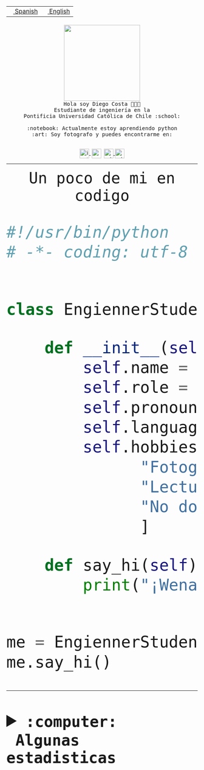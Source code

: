 <table border="0"  align="right">
 <tr><td><a href="README.md"><img src="https://upload.wikimedia.org/wikipedia/commons/thumb/8/89/Bandera_de_Espa%C3%B1a.svg/1200px-Bandera_de_Espa%C3%B1a.svg.png" height="10"> Spanish</a></td>
 <td><a href="README.en.md"><img src="https://upload.wikimedia.org/wikipedia/commons/a/a4/Flag_of_the_United_States.svg" height="10"> English</a></td></tr>
</table><br><br><br>


<p align="center">
  <img src="https://github.com/diegocostares/diegocostares/blob/main/Images/aaa2.gif?raw=true" height="200px" weight="200px">
  <br><samp>
    Hola soy Diego Costa 👨🏻‍💻<br>
    Estudiante de ingeniería en la <br>
    Pontificia Universidad Católica de Chile :school:<br>
  <br>
    :notebook: Actualmente estoy aprendiendo python <br>
    :art: Soy fotografo y puedes encontrarme en: <br>
  <br></samp>
  
</p>

<p align="center">
   <a href="https://instagram.com/diegocosta_no" target="blank">
    <img 
    align="center" src="https://cdn.jsdelivr.net/npm/simple-icons@3.0.1/icons/instagram.svg" alt="instagram" height="25px" width="25px" />
  </a>
  <a style="border: 3px solid; color: white;"href="https://t.me/diegocosta_no" target="blank">
  <img
  align="center" alt="Telegram" width="25px" src="https://icons-for-free.com/iconfiles/png/512/Telegram-1324888767380505522.png" />
</a>
<a href="https://api.whatsapp.com/send?phone=56971897835&text=Hola!" target="blank">
  <img
  align="center" alt="wtsp" width="25px" src="https://img.icons8.com/pastel-glyph/2x/whatsapp--v2.png" />
</a>
<a href="https://www.linkedin.com/in/diego-costa-786249213/" target="blank">
  <img
  align="center" alt="wtsp" width="25px" src="https://img.icons8.com/metro/452/linkedin.png" />
</a>

  </a>
</p>

---


<p align="center"><font size="25"><samp>Un poco de mi en codigo</samp></front></p>


```python
#!/usr/bin/python
# -*- coding: utf-8 -*-


class EngiennerStudent:

    def __init__(self):
        self.name = "Diego Costa"
        self.role = "Estudiante"
        self.pronouns = "he/him"
        self.language_spoken = ["es_CL", "en_US"]
        self.hobbies = [
              "Fotografia",
              "Lectura",
              "No dormir",
              ]

    def say_hi(self):
        print("¡Wena mundo!")


me = EngiennerStudent()
me.say_hi()
```
---
<details>
  <summary><b><samp>:computer: &nbsp;Algunas estadisticas</samp></b></summary>
  <br/></p>

<!--START_SECTION:waka-->
![Code Time](http://img.shields.io/badge/Code%20Time-992%20hrs%2026%20mins-blue)

**Soy nocturno 🦉** 

```text
🌞 Mañana                 20 commits          ░░░░░░░░░░░░░░░░░░░░░░░░░   00.69 % 
🌆 Día                    888 commits         ████████░░░░░░░░░░░░░░░░░   30.46 % 
🌃 Tarde                  1301 commits        ███████████░░░░░░░░░░░░░░   44.63 % 
🌙 Noche                  706 commits         ██████░░░░░░░░░░░░░░░░░░░   24.22 % 
```
📅 **Soy más productivo los Martes** 

```text
Lunes                    462 commits         ████░░░░░░░░░░░░░░░░░░░░░   15.85 % 
Martes                   562 commits         █████░░░░░░░░░░░░░░░░░░░░   19.28 % 
Miércoles                368 commits         ███░░░░░░░░░░░░░░░░░░░░░░   12.62 % 
Jueves                   432 commits         ████░░░░░░░░░░░░░░░░░░░░░   14.82 % 
Viernes                  427 commits         ████░░░░░░░░░░░░░░░░░░░░░   14.65 % 
Sábado                   226 commits         ██░░░░░░░░░░░░░░░░░░░░░░░   07.75 % 
Domingo                  438 commits         ████░░░░░░░░░░░░░░░░░░░░░   15.03 % 
```


📊 **Esta semana me dediqué a** 

```text
🐱‍💻 Proyectos: 
2023-1-S4-Grupo2-Scraper 19 hrs 49 mins      █████████████░░░░░░░░░░░░   51.93 % 
Index-capstone           5 hrs 3 mins        ███░░░░░░░░░░░░░░░░░░░░░░   13.24 % 
server respaldlo         4 hrs 10 mins       ███░░░░░░░░░░░░░░░░░░░░░░   10.94 % 
Tarea2                   3 hrs 40 mins       ██░░░░░░░░░░░░░░░░░░░░░░░   09.61 % 
Arqui-31                 2 hrs 48 mins       ██░░░░░░░░░░░░░░░░░░░░░░░   07.36 % 
```


 Last Updated on 30/05/2023 20:19:44 UTC
<!--END_SECTION:waka-->
  
  

<p align="center"> <img src="https://github-readme-stats.vercel.app/api?username=diegocostares&show_icons=true&theme=ayu-mirage" alt="abhisheknaiidu" /></p>
 
</details>
